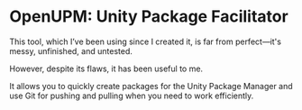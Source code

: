 # OpenUPM: Unity Package Facilitator

This tool, which I’ve been using since I created it, is far from perfect—it's messy, unfinished, and untested.  

However, despite its flaws, it has been useful to me.  

It allows you to quickly create packages for the Unity Package Manager and use Git for pushing and pulling when you need to work efficiently.
